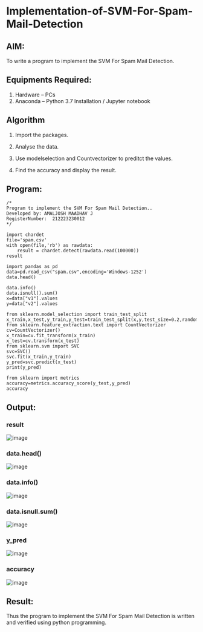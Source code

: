 # Implementation-of-SVM-For-Spam-Mail-Detection

## AIM:
To write a program to implement the SVM For Spam Mail Detection.

## Equipments Required:
1. Hardware – PCs
2. Anaconda – Python 3.7 Installation / Jupyter notebook

## Algorithm
1. Import the packages.

2. Analyse the data. 

3. Use modelselection and Countvectorizer to preditct the values. 

4. Find the accuracy and display the result. 

## Program:
```
/*
Program to implement the SVM For Spam Mail Detection..
Developed by: AMALJOSH MAADHAV J
RegisterNumber:  212223230012
*/
```
```
import chardet
file='spam.csv'
with open(file,'rb') as rawdata:
    result = chardet.detect(rawdata.read(100000))
result

import pandas as pd
data=pd.read_csv("spam.csv",encoding='Windows-1252')
data.head()

data.info()
data.isnull().sum()
x=data["v1"].values
y=data["v2"].values
```
```
from sklearn.model_selection import train_test_split
x_train,x_test,y_train,y_test=train_test_split(x,y,test_size=0.2,random_state=0)
from sklearn.feature_extraction.text import CountVectorizer
cv=CountVectorizer()
x_train=cv.fit_transform(x_train)
x_test=cv.transform(x_test)
from sklearn.svm import SVC
svc=SVC()
svc.fit(x_train,y_train)
y_pred=svc.predict(x_test)
print(y_pred)

from sklearn import metrics
accuracy=metrics.accuracy_score(y_test,y_pred)
accuracy
```

## Output:
### result
![image](https://github.com/amal-2006/Implementation-of-SVM-For-Spam-Mail-Detection/assets/148410730/3d85ed0d-8cbe-4489-9c3a-c229e89ec80b)
### data.head()
![image](https://github.com/amal-2006/Implementation-of-SVM-For-Spam-Mail-Detection/assets/148410730/a099c02f-4f26-498c-aabd-16c69e53c82f)
### data.info()
![image](https://github.com/amal-2006/Implementation-of-SVM-For-Spam-Mail-Detection/assets/148410730/df76ba5b-680e-4a34-9ee1-8b4cd746b096)
### data.isnull.sum()
![image](https://github.com/amal-2006/Implementation-of-SVM-For-Spam-Mail-Detection/assets/148410730/a48408d8-2f7c-468f-ae8b-d5c64a6f1643)
### y_pred
![image](https://github.com/amal-2006/Implementation-of-SVM-For-Spam-Mail-Detection/assets/148410730/13d7d225-1be2-4043-9788-4b2dc14c50d2)
### accuracy
![image](https://github.com/amal-2006/Implementation-of-SVM-For-Spam-Mail-Detection/assets/148410730/eefcd515-b00f-46df-9ce3-8aa983bac501)



## Result:
Thus the program to implement the SVM For Spam Mail Detection is written and verified using python programming.
